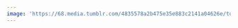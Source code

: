 ```yaml
---
image: 'https://68.media.tumblr.com/4835578a2b475e35e883c2141a04626e/tumblr_niu2wdHxcM1tbdx3so1_1280.jpg'
---
```

